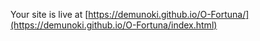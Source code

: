 Your site is live at [https://demunoki.github.io/O-Fortuna/](https://demunoki.github.io/O-Fortuna/index.html)
